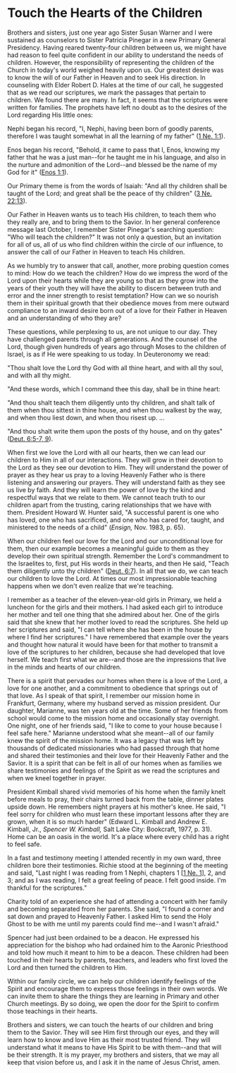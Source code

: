 # Touch the Hearts of the Children

Brothers and sisters, just one year ago Sister Susan Warner and I were
sustained as counselors to Sister Patricia Pinegar in a new Primary General
Presidency. Having reared twenty-four children between us, we might have had
reason to feel quite confident in our ability to understand the needs of
children. However, the responsibility of representing the children of the
Church in today's world weighed heavily upon us. Our greatest desire was to
know the will of our Father in Heaven and to seek His direction. In counseling
with Elder Robert D. Hales at the time of our call, he suggested that as we
read our scriptures, we mark the passages that pertain to children. We found
there are many. In fact, it seems that the scriptures were written for
families. The prophets have left no doubt as to the desires of the Lord
regarding His little ones:

Nephi began his record, "I, Nephi, having been born of goodly parents,
therefore I was taught somewhat in all the learning of my father" ([1 Ne.
1:1](https://www.lds.org/scriptures/bofm/1-ne/1.1?lang=eng#0)).

Enos began his record, "Behold, it came to pass that I, Enos, knowing my
father that he was a just man--for he taught me in his language, and also in
the nurture and admonition of the Lord--and blessed be the name of my God for
it" ([Enos 1:1](https://www.lds.org/scriptures/bofm/enos/1.1?lang=eng#0)).

Our Primary theme is from the words of Isaiah: "And all thy children shall be
taught of the Lord; and great shall be the peace of thy children" ([3 Ne.
22:13](https://www.lds.org/scriptures/bofm/3-ne/22.13?lang=eng#12)).

Our Father in Heaven wants us to teach His children, to teach them who they
really are, and to bring them to the Savior. In her general conference message
last October, I remember Sister Pinegar's searching question: "Who will teach
the children?" It was not only a question, but an invitation for all of us,
all of us who find children within the circle of our influence, to answer the
call of our Father in Heaven to teach His children.

As we humbly try to answer that call, another, more probing question comes to
mind: How do we teach the children? How do we impress the word of the Lord
upon their hearts while they are young so that as they grow into the years of
their youth they will have the ability to discern between truth and error and
the inner strength to resist temptation? How can we so nourish them in their
spiritual growth that their obedience moves from mere outward compliance to an
inward desire born out of a love for their Father in Heaven and an
understanding of who they are?

These questions, while perplexing to us, are not unique to our day. They have
challenged parents through all generations. And the counsel of the Lord,
though given hundreds of years ago through Moses to the children of Israel, is
as if He were speaking to us today. In Deuteronomy we read:

"Thou shalt love the Lord thy God with all thine heart, and with all thy soul,
and with all thy might.

"And these words, which I command thee this day, shall be in thine heart:

"And thou shalt teach them diligently unto thy children, and shalt talk of
them when thou sittest in thine house, and when thou walkest by the way, and
when thou liest down, and when thou risest up. ...

"And thou shalt write them upon the posts of thy house, and on thy gates"
([Deut. 6:5-7,
9](https://www.lds.org/scriptures/ot/deut/6.5-7%2C9?lang=eng#4)).

When first we love the Lord with all our hearts, then we can lead our children
to Him in all of our interactions. They will grow in their devotion to the
Lord as they see our devotion to Him. They will understand the power of prayer
as they hear us pray to a loving Heavenly Father who is there listening and
answering our prayers. They will understand faith as they see us live by
faith. And they will learn the power of love by the kind and respectful ways
that we relate to them. We cannot teach truth to our children apart from the
trusting, caring relationships that we have with them. President Howard W.
Hunter said, "A successful parent is one who has loved, one who has
sacrificed, and one who has cared for, taught, and ministered to the needs of
a child" (_Ensign,_ Nov. 1983, p. 65).

When our children feel our love for the Lord and our unconditional love for
them, then our example becomes a meaningful guide to them as they develop
their own spiritual strength. Remember the Lord's commandment to the
Israelites to, first, put His words in their hearts, and then He said, "Teach
them diligently unto thy children" ([Deut.
6:7](https://www.lds.org/scriptures/ot/deut/6.7?lang=eng#6)). In all that we
do, we can teach our children to love the Lord. At times our most
impressionable teaching happens when we don't even realize that we're
teaching.

I remember as a teacher of the eleven-year-old girls in Primary, we held a
luncheon for the girls and their mothers. I had asked each girl to introduce
her mother and tell one thing that she admired about her. One of the girls
said that she knew that her mother loved to read the scriptures. She held up
her scriptures and said, "I can tell where she has been in the house by where
I find her scriptures." I have remembered that example over the years and
thought how natural it would have been for that mother to transmit a love of
the scriptures to her children, because she had developed that love herself.
We teach first what we are--and those are the impressions that live in the
minds and hearts of our children.

There is a spirit that pervades our homes when there is a love of the Lord, a
love for one another, and a commitment to obedience that springs out of that
love. As I speak of that spirit, I remember our mission home in Frankfurt,
Germany, where my husband served as mission president. Our daughter, Marianne,
was ten years old at the time. Some of her friends from school would come to
the mission home and occasionally stay overnight. One night, one of her
friends said, "I like to come to your house because I feel safe here."
Marianne understood what she meant--all of our family knew the spirit of the
mission home. It was a legacy that was left by thousands of dedicated
missionaries who had passed through that home and shared their testimonies and
their love for their Heavenly Father and the Savior. It is a spirit that can
be felt in all of our homes when as families we share testimonies and feelings
of the Spirit as we read the scriptures and when we kneel together in prayer.

President Kimball shared vivid memories of his home when the family knelt
before meals to pray, their chairs turned back from the table, dinner plates
upside down. He remembers night prayers at his mother's knee. He said, "I feel
sorry for children who must learn these important lessons after they are
grown, when it is so much harder" (Edward L. Kimball and Andrew E. Kimball,
Jr., _Spencer W. Kimball,_ Salt Lake City: Bookcraft, 1977, p. 31). Home can
be an oasis in the world. It's a place where every child has a right to feel
safe.

In a fast and testimony meeting I attended recently in my own ward, three
children bore their testimonies. Richie stood at the beginning of the meeting
and said, "Last night I was reading from 1 Nephi, chapters 1 [[1 Ne.
1](https://www.lds.org/scriptures/bofm/1-ne/1.title?lang=eng)], 2, and 3; and
as I was reading, I felt a great feeling of peace. I felt good inside. I'm
thankful for the scriptures."

Charity told of an experience she had of attending a concert with her family
and becoming separated from her parents. She said, "I found a corner and sat
down and prayed to Heavenly Father. I asked Him to send the Holy Ghost to be
with me until my parents could find me--and I wasn't afraid."

Spencer had just been ordained to be a deacon. He expressed his appreciation
for the bishop who had ordained him to the Aaronic Priesthood and told how
much it meant to him to be a deacon. These children had been touched in their
hearts by parents, teachers, and leaders who first loved the Lord and then
turned the children to Him.

Within our family circle, we can help our children identify feelings of the
Spirit and encourage them to express those feelings in their own words. We can
invite them to share the things they are learning in Primary and other Church
meetings. By so doing, we open the door for the Spirit to confirm those
teachings in their hearts.

Brothers and sisters, we can touch the hearts of our children and bring them
to the Savior. They will see Him first through our eyes, and they will learn
how to know and love Him as their most trusted friend. They will understand
what it means to have His Spirit to be with them--and that will be their
strength. It is my prayer, my brothers and sisters, that we may all keep that
vision before us, and I ask it in the name of Jesus Christ, amen.

